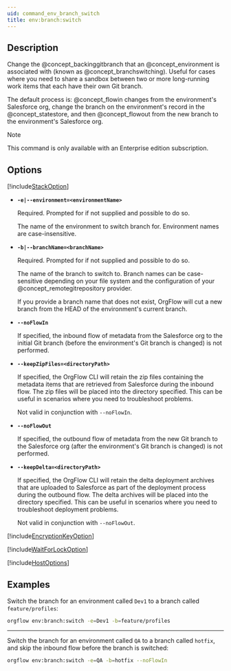 ```yaml
---
uid: command_env_branch_switch
title: env:branch:switch
---
```


## Description

Change the @concept_backinggitbranch that an @concept_environment is associated with (known as @concept_branchswitching). Useful for cases where you need to share a sandbox between two or more long-running work items that each have their own Git branch.

The default process is: @concept_flowin changes from the environment's Salesforce org, change the branch on the environment's record in the @concept_statestore, and then @concept_flowout from the new branch to the environment's Salesforce org.

> [!NOTE]
> This command is only available with an Enterprise edition subscription.

## Options

[!include[StackOption](partials/stack-option.md)]

- **`-e|--environment=<environmentName>`**

  Required. Prompted for if not supplied and possible to do so.

  The name of the environment to switch branch for. Environment names are case-insensitive.

- **`-b|--branchName=<branchName>`**

  Required. Prompted for if not supplied and possible to do so.

  The name of the branch to switch to. Branch names can be case-sensitive depending on your file system and the configuration of your @concept_remotegitrepository provider.

  If you provide a branch name that does not exist, OrgFlow will cut a new branch from the HEAD of the environment's current branch.

- **`--noFlowIn`**

  If specified, the inbound flow of metadata from the Salesforce org to the initial Git branch (before the environment's Git branch is changed) is not performed.

- **`--keepZipFiles=<directoryPath>`**

  If specified, the OrgFlow CLI will retain the zip files containing the metadata items that are retrieved from Salesforce during the inbound flow. The zip files will be placed into the directory specified. This can be useful in scenarios where you need to troubleshoot problems.

  Not valid in conjunction with `--noFlowIn`.

- **`--noFlowOut`**

  If specified, the outbound flow of metadata from the new Git branch to the Salesforce org (after the environment's Git branch is changed) is not performed.

- **`--keepDelta=<directoryPath>`**

  If specified, the OrgFlow CLI will retain the delta deployment archives that are uploaded to Salesforce as part of the deployment process during the outbound flow. The delta archives will be placed into the directory specified. This can be useful in scenarios where you need to troubleshoot deployment problems.

  Not valid in conjunction with `--noFlowOut`.

[!include[EncryptionKeyOption](partials/encryption-key-option.md)]

[!include[WaitForLockOption](partials/wait-for-lock-option.md)]

[!include[HostOptions](partials/host-options.md)]

## Examples

Switch the branch for an environment called `Dev1` to a branch called `feature/profiles`:

```bash
orgflow env:branch:switch -e=Dev1 -b=feature/profiles
```

***

Switch the branch for an environment called `QA` to a branch called `hotfix`, and skip the inbound flow before the branch is switched:

```bash
orgflow env:branch:switch -e=QA -b=hotfix --noFlowIn
```
